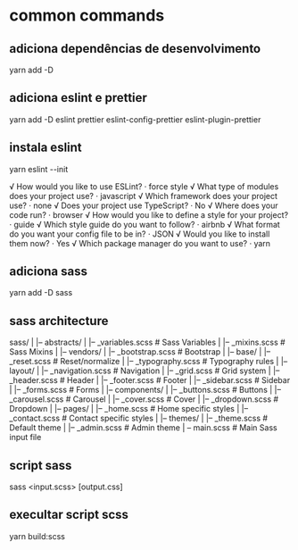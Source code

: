 # common commands

## adiciona dependências de desenvolvimento

yarn add -D

## adiciona eslint e prettier

yarn add -D eslint prettier eslint-config-prettier eslint-plugin-prettier

## instala eslint

yarn eslint --init

√ How would you like to use ESLint? · force style
√ What type of modules does your project use? · javascript
√ Which framework does your project use? · none
√ Does your project use TypeScript? · No
√ Where does your code run? · browser
√ How would you like to define a style for your project? · guide
√ Which style guide do you want to follow? · airbnb
√ What format do you want your config file to be in? · JSON
√ Would you like to install them now? · Yes
√ Which package manager do you want to use? · yarn

## adiciona sass

yarn add -D sass

## sass architecture

sass/
|
|– abstracts/
| |– \_variables.scss # Sass Variables
| |– \_mixins.scss # Sass Mixins
|
|– vendors/
| |– \_bootstrap.scss # Bootstrap
|
|– base/
| |– \_reset.scss # Reset/normalize
| |– \_typography.scss # Typography rules
|
|– layout/
| |– \_navigation.scss # Navigation
| |– \_grid.scss # Grid system
| |– \_header.scss # Header
| |– \_footer.scss # Footer
| |– \_sidebar.scss # Sidebar
| |– \_forms.scss # Forms
|
|– components/
| |– \_buttons.scss # Buttons
| |– \_carousel.scss # Carousel
| |– \_cover.scss # Cover
| |– \_dropdown.scss # Dropdown
|
|– pages/
| |– \_home.scss # Home specific styles
| |– \_contact.scss # Contact specific styles
|
|– themes/
| |– \_theme.scss # Default theme
| |– \_admin.scss # Admin theme
|
– main.scss # Main Sass input file

## script sass

sass <input.scss> [output.css]

## execultar script scss

yarn build:scss
